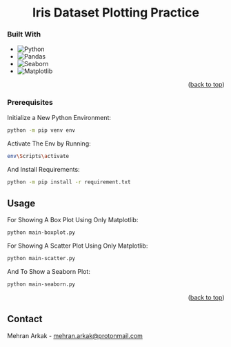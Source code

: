 <a name="readme-top"></a>

<!-- PROJECT LOGO -->
<h1 align="center">Iris Dataset Plotting Practice</h1>

### Built With

* ![Python][Python]
* ![Pandas][Pandas]
* ![Seaborn][Seaborn]
* ![Matplotlib][Matplotlib]

<p align="right">(<a href="#readme-top">back to top</a>)</p>

<!-- GETTING STARTED -->
### Prerequisites

Initialize a New Python Environment:
```sh
python -m pip venv env
```

Activate The Env by Running:
```sh
env\Scripts\activate
```

And Install Requirements:
```sh
python -m pip install -r requirement.txt
```

<!-- USAGE EXAMPLES -->
## Usage

For Showing A Box Plot Using Only Matplotlib:
```sh
python main-boxplot.py
```

For Showing A Scatter Plot Using Only Matplotlib:
```sh
python main-scatter.py
```

And To Show a Seaborn Plot:
```sh
python main-seaborn.py
```

<p align="right">(<a href="#readme-top">back to top</a>)</p>

<!-- CONTACT -->
## Contact
Mehran Arkak - mehran.arkak@protonmail.com

<!-- MARKDOWN LINKS & IMAGES -->
<!-- https://www.markdownguide.org/basic-syntax/#reference-style-links -->
[Python]: https://img.shields.io/badge/Python-EEEEEE?style=for-the-badge&logo=python
[Pandas]: https://img.shields.io/badge/Pandas-EEEEEE?style=for-the-badge&logo=python
[Seaborn]: https://img.shields.io/badge/Seaborn-EEEEEE?style=for-the-badge&logo=python
[Matplotlib]: https://img.shields.io/badge/Matplotlib-EEEEEE?style=for-the-badge&logo=python
